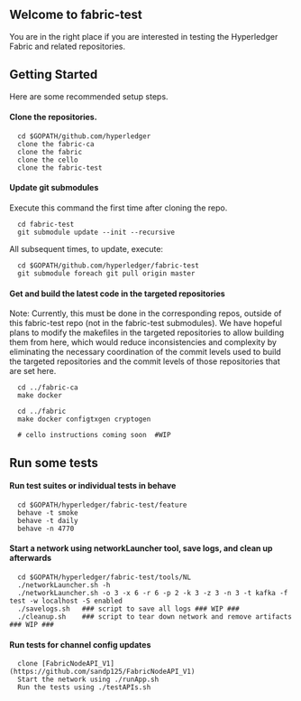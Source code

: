 Welcome to fabric-test
-------
You are in the right place if you are interested in testing the Hyperledger Fabric and related repositories.

## Getting Started
Here are some recommended setup steps.

#### Clone the repositories.

```
  cd $GOPATH/github.com/hyperledger
  clone the fabric-ca
  clone the fabric
  clone the cello
  clone the fabric-test
```

#### Update git submodules

Execute this command the first time after cloning the repo.

```
  cd fabric-test
  git submodule update --init --recursive
```

All subsequent times, to update, execute:

```
  cd $GOPATH/github.com/hyperledger/fabric-test
  git submodule foreach git pull origin master
```

#### Get and build the latest code in the targeted repositories
Note: Currently, this must be done in the corresponding repos, outside of this fabric-test repo (not in the fabric-test submodules).
We have hopeful plans to modify the makefiles in the targeted repositories to allow building them from here,
which would reduce inconsistencies and complexity by eliminating the necessary coordination of the commit levels used to
build the targeted repositories and the commit levels of those repositories that are set here.

```
  cd ../fabric-ca
  make docker

  cd ../fabric
  make docker configtxgen cryptogen

  # cello instructions coming soon  #WIP
```

## Run some tests

#### Run test suites or individual tests in behave

```
  cd $GOPATH/hyperledger/fabric-test/feature
  behave -t smoke
  behave -t daily
  behave -n 4770
```

#### Start a network using networkLauncher tool, save logs, and clean up afterwards

```
  cd $GOPATH/hyperledger/fabric-test/tools/NL
  ./networkLauncher.sh -h
  ./networkLauncher.sh -o 3 -x 6 -r 6 -p 2 -k 3 -z 3 -n 3 -t kafka -f test -w localhost -S enabled
  ./savelogs.sh   ### script to save all logs ### WIP ###
  ./cleanup.sh    ### script to tear down network and remove artifacts ### WIP ###
```

#### Run tests for channel config updates

```
  clone [FabricNodeAPI_V1](https://github.com/sandp125/FabricNodeAPI_V1)
  Start the network using ./runApp.sh
  Run the tests using ./testAPIs.sh
```